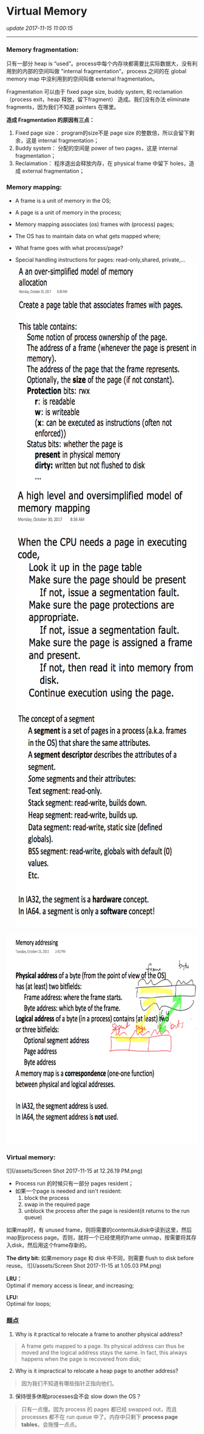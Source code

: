 # Virtual Memory
_update 2017-11-15 11:00:15_

---
### Memory fragmentation:
只有一部分 heap is “used”。process中每个内存块都需要比实际数据大，没有利用到的内部的空间叫做 "internal fragmentation"。process 之间的在 global memory map 中没利用到的空间叫做 external fragmentation。

Fragmentation 可以由于 fixed page size, buddy system, 和 reclamation（process exit，heap 释放，留下fragment） 造成。我们没有办法 eliminate fragments，因为我们不知道 pointers 在哪里。

**造成 Fragmentation 的原因有三点：**

1. Fixed page size： program的size不是 page size 的整数倍，所以会留下剩余，这是 internal fragmentation；
2. Buddy system： 分配的空间是 power of two pages，这是 internal fragmentation；
3. Reclaimation： 程序退出会释放内存，在 physical frame 中留下 holes，造成 external fragmentation；

### Memory mapping:
* A frame is a unit of memory in the OS;
* A page is a unit of memory  in the process;
* Memory mapping associates (os) frames with (process) pages;
* The OS has to maintain data on what gets mapped where;

* What frame goes with what process/page?
* Special handling instructions for pages: read-only,shared, private,...
<img src="/assets/Screen Shot 2017-11-15 at 11.42.56 AM.png" width="700" height="580" /><br>
<img src="/assets/Screen Shot 2017-11-15 at 12.13.57 PM.png" width="600" height="580" /><br>
<img src="/assets/Screen Shot 2017-11-15 at 12.17.55 PM.png" width="630" height="580" /><br>
<img src="/assets/Screen Shot 2017-11-15 at 12.20.26 PM.png" width="750" height="550" />

### Virtual memory:
![](/assets/Screen Shot 2017-11-15 at 12.26.19 PM.png)

* Process run 的时候只有一部分 pages resident；
* 如果一个page is needed and isn't resident:
  1. block the process
  2. swap in the required page
  3. unblock the process after the page is resident(it returns to the run queue)

如果map时，有 unused frame，则将需要的contents从disk中读到这里，然后map到process page。否则，就将一个已经使用的frame unmap，按需要将其存入disk，然后用这个frame存新的。

**The dirty bit:**  如果memory page 和 disk 中不同，则需要 flush to disk before reuse。
![](/assets/Screen Shot 2017-11-15 at 1.05.03 PM.png)

**LRU：**  
Optimal if memory access is linear, and increasing;

**LFU:**  
Optimal for loops;

### 题点
1. Why is it practical to relocate a frame to another physical address?
> A frame gets mapped to a page. Its physical address can thus be moved and the logical address stays the same. In fact, this always happens when the page is recovered from disk;

2. Why is it impractical to relocate a heap page to another address?
> 因为我们不知道有哪些指针正指向他们。

3. 保持很多休眠processes会不会 slow down the OS？
> 只有一点慢。因为 process 的 pages 都已经 swapped out，而且 processes 都不在 run queue 中了。内存中只剩下 **process page tables**，会拖慢一点点。















